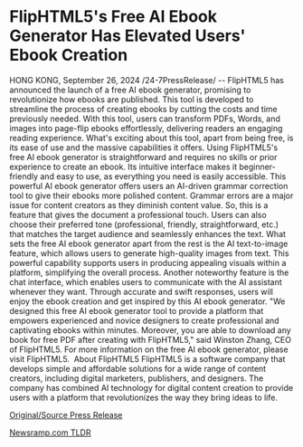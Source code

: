 # FlipHTML5's Free AI Ebook Generator Has Elevated Users' Ebook Creation

HONG KONG, September 26, 2024 /24-7PressRelease/ -- FlipHTML5 has announced the launch of a free AI ebook generator, promising to revolutionize how ebooks are published. This tool is developed to streamline the process of creating ebooks by cutting the costs and time previously needed. With this tool, users can transform PDFs, Words, and images into page-flip ebooks effortlessly, delivering readers an engaging reading experience.  What's exciting about this tool, apart from being free, is its ease of use and the massive capabilities it offers. Using FlipHTML5's free AI ebook generator is straightforward and requires no skills or prior experience to create an ebook. Its intuitive interface makes it beginner-friendly and easy to use, as everything you need is easily accessible.  This powerful AI ebook generator offers users an AI-driven grammar correction tool to give their ebooks more polished content. Grammar errors are a major issue for content creators as they diminish content value. So, this is a feature that gives the document a professional touch. Users can also choose their preferred tone (professional, friendly, straightforward, etc.) that matches the target audience and seamlessly enhances the text.  What sets the free AI ebook generator apart from the rest is the AI text-to-image feature, which allows users to generate high-quality images from text. This powerful capability supports users in producing appealing visuals within a platform, simplifying the overall process.  Another noteworthy feature is the chat interface, which enables users to communicate with the AI assistant whenever they want. Through accurate and swift responses, users will enjoy the ebook creation and get inspired by this AI ebook generator.  "We designed this free AI ebook generator tool to provide a platform that empowers experienced and novice designers to create professional and captivating ebooks within minutes. Moreover, you are able to download any book for free PDF after creating with FlipHTML5," said Winston Zhang, CEO of FlipHTML5.  For more information on the free AI ebook generator, please visit FlipHTML5.   About FlipHTML5 FlipHTML5 is a software company that develops simple and affordable solutions for a wide range of content creators, including digital marketers, publishers, and designers. The company has combined AI technology for digital content creation to provide users with a platform that revolutionizes the way they bring ideas to life. 

[Original/Source Press Release](https://www.24-7pressrelease.com/press-release/514666/fliphtml5s-free-ai-ebook-generator-has-elevated-users-ebook-creation) 

[Newsramp.com TLDR](https://newsramp.com/None) 
